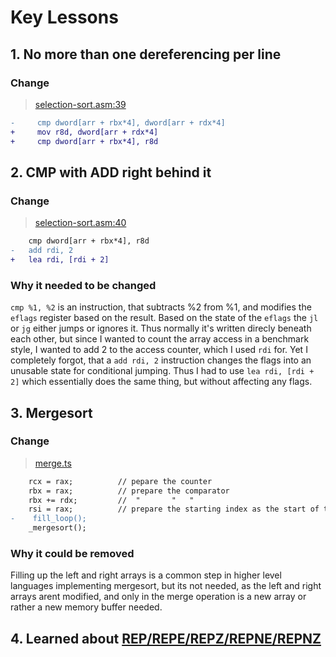 # Key Lessons

## 1. No more than one dereferencing per line

### Change

> [selection-sort.asm:39](../src/algorithms/selection-sort.asm)

```diff
-     cmp dword[arr + rbx*4], dword[arr + rdx*4]
+     mov r8d, dword[arr + rdx*4]
+     cmp dword[arr + rbx*4], r8d
```

## 2. CMP with ADD right behind it

### Change

> [selection-sort.asm:40](../src/algorithms/selection-sort.asm)

```diff
    cmp dword[arr + rbx*4], r8d
-   add rdi, 2
+   lea rdi, [rdi + 2]
```

### Why it needed to be changed

`cmp %1, %2` is an instruction, that subtracts %2 from %1, and modifies the `eflags` register based on the result.
Based on the state of the `eflags` the `jl` or `jg` either jumps or ignores it.
Thus normally it's written direcly beneath each other, but since I wanted to count the array access in a benchmark style, I wanted to add 2 to the access counter, which I used `rdi` for.
Yet I completely forgot, that a `add rdi, 2` instruction changes the flags into an unusable state for conditional jumping.
Thus I had to use `lea rdi, [rdi + 2]` which essentially does the same thing, but without affecting any flags.

## 3. Mergesort

### Change

> [merge.ts](./merge.ts)

```diff
    rcx = rax;          // pepare the counter
    rbx = rax;          // prepare the comparator
    rbx += rdx;         //  "       "   "
    rsi = rax;          // prepare the starting index as the start of the new memory block
-    fill_loop();
    _mergesort();
```

### Why it could be removed

Filling up the left and right arrays is a common step in higher level languages implementing mergesort, but its not needed, as the left and right arrays arent modified, and only in the merge operation is a new array or rather a new memory buffer needed.

## 4. Learned about [REP/REPE/REPZ/REPNE/REPNZ](https://www.felixcloutier.com/x86/rep:repe:repz:repne:repnz)
